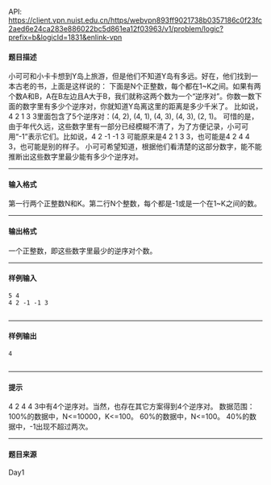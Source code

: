 API: https://client.vpn.nuist.edu.cn/https/webvpn893ff9021738b0357186c0f23fc2aed6e24ca283e886022bc5d861ea12f03963/v1/problem/logic?prefix=b&logicId=1831&enlink-vpn

#### 题目描述

小可可和小卡卡想到Y岛上旅游，但是他们不知道Y岛有多远。好在，他们找到一本古老的书，上面是这样说的： 下面是N个正整数，每个都在1~K之间。如果有两个数A和B，A在B左边且A大于B，我们就称这两个数为一个“逆序对”。你数一数下面的数字里有多少个逆序对，你就知道Y岛离这里的距离是多少千米了。 比如说，4 2 1 3 3里面包含了5个逆序对：(4, 2), (4, 1), (4, 3), (4, 3), (2, 1)。 可惜的是，由于年代久远，这些数字里有一部分已经模糊不清了，为了方便记录，小可可用“-1”表示它们。比如说，4 2 -1 -1 3 可能原来是4 2 1 3 3，也可能是4 2 4 4 3，也可能是别的样子。 小可可希望知道，根据他们看清楚的这部分数字，能不能推断出这些数字里最少能有多少个逆序对。

---

#### 输入格式

第一行两个正整数N和K。第二行N个整数，每个都是-1或是一个在1~K之间的数。

---

#### 输出格式

一个正整数，即这些数字里最少的逆序对个数。

---

#### 样例输入
```
5 4
4 2 -1 -1 3


```

---

#### 样例输出
```
4


```

---

#### 提示

4 2 4 4 3中有4个逆序对。当然，也存在其它方案得到4个逆序对。 数据范围： 100%的数据中，N<=10000，K<=100。 60%的数据中，N<=100。 40%的数据中，-1出现不超过两次。

---

#### 题目来源

Day1
